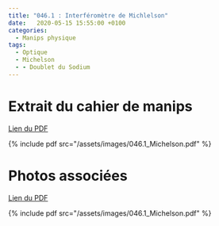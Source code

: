 ```yaml
---
title: "046.1 : Interféromètre de Michlelson"
date:   2020-05-15 15:55:00 +0100
categories:
  - Manips physique
tags:
  - Optique
  - Michelson
  - - Doublet du Sodium
---
```


# Extrait du cahier de manips

[Lien du PDF](/assets/images/046.1_Michelson.pdf)

{% include pdf src="/assets/images/046.1_Michelson.pdf" %}

# Photos associées

[Lien du PDF](/assets/images/046.1_Michelson.pdf)

{% include pdf src="/assets/images/046.1_Michelson.pdf" %}
